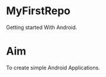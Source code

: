 MyFirstRepo
===========

Getting started With Android.


Aim
=====

 To create simple Android Applications.
